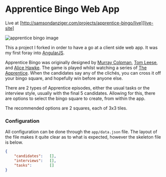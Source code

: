 # Apprentice Bingo Web App

Live at [http://samsondanziger.com/projects/apprentice-bingo/live][live-site]

![apprentice bingo image][bingo-image]

This a  project I forked in order to have a go at a client side web app. It was my first foray into [AngularJS][angular].

Apprentice Bingo was originally designed by [Murray Colpman][muzer], [Tom Leese][tleese], and [Alice Hawke][alihawke]. The game is played whilst watching a series of [The Apprentice][the-apprentice]. When the candidates say any of the clichés, you can cross it off your bingo square, and hopefully win before anyone else.

There are 2 types of Apprentice episodes, either the usual tasks or the interview style, usually with the final 5 candidates. Allowing for this, there are options to select the bingo square to create, from within the app.

The recommended options are 2 squares, each of 3x3 tiles.

### Configuration

All configuration can be done through the `app/data.json` file. The layout of the file makes it quite clear as to what is expected, however the skeleton file is below.

```json
{
    "candidates":   [],
    "interviews":   [],
    "tasks":        []
}
```

[live-site]: http://samsondanziger.com/projects/apprentice-bingo/live
[bingo-image]: https://gyazo.com/4251414b6f7b7cff2e7b66f1d0429b89.png
[angular]: https://angularjs.org/
[muzer]: https://github.com/muzer
[tleese]: https://github.com/thomasleese
[alihawke]: https://github.com/alihawke
[the-apprentice]: http://www.bbc.co.uk/programmes/b0071b63
